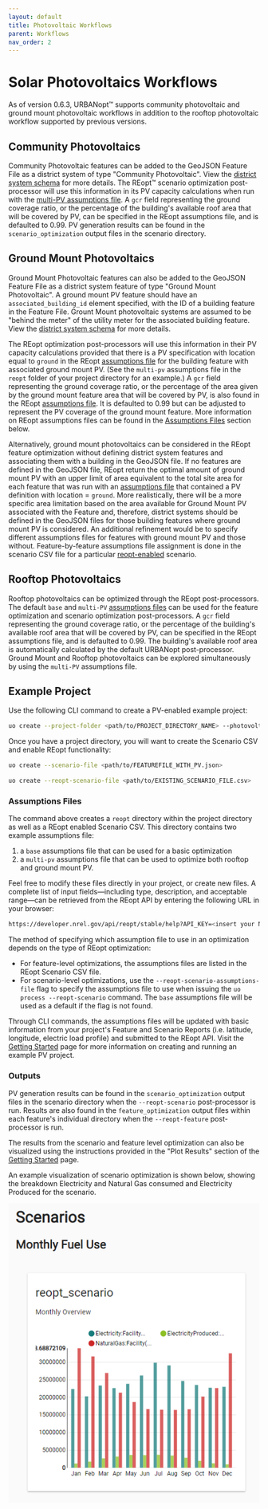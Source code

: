 ```yaml
---
layout: default
title: Photovoltaic Workflows
parent: Workflows
nav_order: 2
---
```


# Solar Photovoltaics Workflows

As of version 0.6.3, URBANopt&trade; supports community photovoltaic and ground mount photovoltaic workflows in addition to the rooftop photovoltaic workflow supported by previous versions.

## Community Photovoltaics

Community Photovoltaic features can be added to the GeoJSON Feature File as a district system of type "Community Photovoltaic".  View the [district system schema](https://docs.urbanopt.net/urbanopt-geojson-gem/schemas/district-system-properties.html) for more details. The REopt&trade; scenario optimization post-processor will use this information in its PV capacity calculations when run with the [multi-PV assumptions file](#assumptions-files). A `gcr` field representing the ground coverage ratio, or the percentage of the building's available roof area that will be covered by PV, can be specified in the REopt assumptions file, and is defaulted to 0.99. PV generation results can be found in the `scenario_optimization` output files in the scenario directory.

## Ground Mount Photovoltaics

Ground Mount Photovoltaic features can also be added to the GeoJSON Feature File as a district system feature of type "Ground Mount Photovoltaic". A ground mount PV feature should have an `associated_building_id` element specified, with the ID of a building feature in the Feature File. Grount Mount photovoltaic systems are assumed to be "behind the meter" of the utility meter for the associated building feature. View the [district system schema](https://docs.urbanopt.net/urbanopt-geojson-gem/schemas/district-system-properties.html) for more details.

The REopt optimization post-processors will use this information in their PV capacity calculations provided that there is a PV specification with location equal to `ground` in the REopt [assumptions file](#assumptions-files) for the building feature with associated ground mount PV. (See the `multi-pv` assumptions file in the `reopt` folder of your project directory for an example.) A `gcr` field representing the ground coverage ratio, or the percentage of the area given by the ground mount feature area that will be covered by PV, is also found in the REopt [assumptions file](#assumptions-files). It is defaulted to 0.99 but can be adjusted to represent the PV coverage of the ground mount feature. More information on REopt assumptions files can be found in the [Assumptions Files](#assumptions-files) section below.

Alternatively, ground mount photovoltaics can be considered in the REopt feature optimization without defining district system features and associating them with a building in the GeoJSON file. If no features are defined in the GeoJSON file, REopt return the optimal amount of ground mount PV with an upper limit of area equivalent to the total site area for each feature that was run with an [assumptions file](#assumptions-files) that contained a PV definition with location = `ground`. More realistically, there will be a more specific area limitation based on the area available for Ground Mount PV associated with the Feature and, therefore, district systems should be defined in the GeoJSON files for those building features where ground mount PV is considered.  An additional refinement would be to specify different assumptions files for features with ground mount PV and those without. Feature-by-feature assumptions file assignment is done in the scenario CSV file for a particular [reopt-enabled](../getting_started/getting_started.md#step2) scenario.

## Rooftop Photovoltaics

Rooftop photovoltaics can be optimized through the REopt post-processors. The default `base` and `multi-PV` [assumptions files](#assumptions-files) can be used for the feature optimization and scenario optimization post-processors. A `gcr` field representing the ground coverage ratio, or the percentage of the building's available roof area that will be covered by PV, can be specified in the REopt assumptions file, and is defaulted to 0.99. The building's available roof area is automatically calculated by the default URBANopt post-processor. Ground Mount and Rooftop photovoltaics can be explored simultaneously by using the `multi-PV` assumptions file.

## Example Project

Use the following CLI command to create a PV-enabled example project:

```bash
uo create --project-folder <path/to/PROJECT_DIRECTORY_NAME> --photovoltaic
```

Once you have a project directory, you will want to create the Scenario CSV and enable REopt functionality:

```bash
uo create --scenario-file <path/to/FEATUREFILE_WITH_PV.json>
```

```bash
uo create --reopt-scenario-file <path/to/EXISTING_SCENARIO_FILE.csv>
```

### Assumptions Files
The command above creates a `reopt` directory within the project directory as well as a REopt enabled Scenario CSV. This directory contains two example assumptions file:
1. a `base` assumptions file that can be used for a basic optimization
2. a `multi-pv` assumptions file that can be used to optimize both rooftop and ground mount PV.

Feel free to modify these files directly in your project, or create new files. A complete list of input fields&mdash;including type, description, and acceptable range&mdash;can be retrieved from the REopt API by entering the following URL in your browser:

```bash
https://developer.nrel.gov/api/reopt/stable/help?API_KEY=<insert your NREL developer key here>
```

The method of specifying which assumption file to use in an optimization depends on the type of REopt optimization:

- For feature-level optimizations, the assumptions files are listed in the REopt Scenario CSV file.
- For scenario-level optimizations, use the `--reopt-scenario-assumptions-file` flag to specify the assumptions file to use when issuing the `uo process --reopt-scenario` command. The `base` assumptions file will be used as a default if the flag is not found.

Through CLI commands, the assumptions files will be updated with basic information from your project's Feature and Scenario Reports (i.e. latitude, longitude, electric load profile) and submitted to the REopt API. Visit the [Getting Started](../getting_started/getting_started) page for more information on creating and running an example PV project.

### Outputs

PV generation results can be found in the `scenario_optimization` output files in the scenario directory when the `--reopt-scenario` post-processor is run.  Results are also found in the `feature_optimization` output files within each feature's individual directory when the `--reopt-feature` post-processor is run.

The results from the scenario and feature level optimization can also be visualized using the
instructions provided in the "Plot Results" section of the [Getting Started](../getting_started/getting_started) page.

An example visualization of scenario optimization is shown below, showing the breakdown Electricity
and Natural Gas consumed and Electricity Produced for the scenario.

![example PV output visualization](../doc_files/visualization_solar.PNG)
